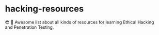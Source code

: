 # hacking-resources
😎 🔗 Awesome list about all kinds of resources for learning Ethical Hacking and Penetration Testing.
